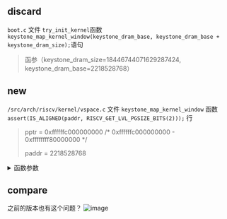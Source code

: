 ## discard
`boot.c`  文件
`try_init_kernel`函数`keystone_map_kernel_window(keystone_dram_base, keystone_dram_base + keystone_dram_size);`语句
> 函参（keystone_dram_size=18446744071629287424, keystone_dram_base=2218528768）

## new
`/src/arch/riscv/kernel/vspace.c`  文件
`keystone_map_kernel_window` 函数
`assert(IS_ALIGNED(paddr, RISCV_GET_LVL_PGSIZE_BITS(2)));`   行

> 
> pptr  = 0xffffffc000000000
> /* 0xffffffc000000000 - 0xffffffff80000000 */
>
> paddr = 2218528768


<details>
  <summary>函数参数</summary>
  
  ```c
  //10.1.1
  init_kernel
  (dummy=3221397504, keystone_dram_base=3224977408, 
    keystone_dram_size=18446744072635916288, keystone_runtime_start=241670, keystone_user_start=0, 
    keystone_free_start=2153775104, keystone_utm_ptr=18446744071562067968, keystone_utm_size=1)
  
  keystone_map_kernel_window (dram_start=3224977408, dram_end=2151342080)
  
  ```
  
  ```c
  //11.0.0
  init_kernel
  (dummy=2214768640, keystone_dram_base=2218528768, 
    keystone_dram_size=18446744071629287424, keystone_runtime_start=97930, 
    keystone_user_start=2214768640, keystone_free_start=97930, 
    keystone_utm_ptr=18446744071629176832, keystone_utm_size=1)
  
  keystone_map_kernel_window (dram_start=2218528768, dram_end=138264576)
  
  ```
  
  </details>
  
  ## compare
 之前的版本也有这个问题？
 ![image](https://user-images.githubusercontent.com/74185337/236718030-d7844521-f3d4-4e74-a8bd-f7b3b571d02b.png)

